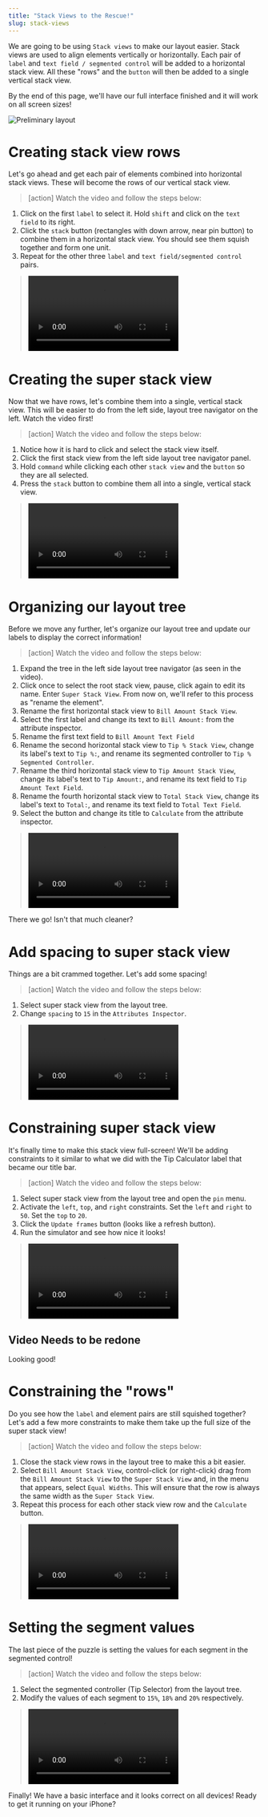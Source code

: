 ```yaml
---
title: "Stack Views to the Rescue!"
slug: stack-views
---
```


We are going to be using `Stack views` to make our layout easier. Stack views are used to align elements vertically or horizontally. Each pair of `label` and `text field / segmented control` will be added to a horizontal stack view. All these "rows" and the `button` will then be added to a single vertical stack view.

By the end of this page, we'll have our full interface finished and it will work on all screen sizes!

![Preliminary layout](../P2-Interface-Building/finished_no_color_logo.png)

# Creating stack view rows

Let's go ahead and get each pair of elements combined into horizontal stack views. These will become the rows of our vertical stack view.

>[action]
> Watch the video and follow the steps below:
>
1. Click on the first `label` to select it. Hold `shift` and click on the `text field` to its right.
1. Click the `stack` button (rectangles with down arrow, near pin button) to combine them in a horizontal stack view. You should see them squish together and form one unit.
1. Repeat for the other three `label` and `text field/segmented control` pairs.
>
> ![ms-video](https://s3.amazonaws.com/mgwu-misc/TipCalculator-Swift3/10_stack_view_rows.mp4)

# Creating the super stack view

Now that we have rows, let's combine them into a single, vertical stack view. This will be easier to do from the left side, layout tree navigator on the left. Watch the video first!

>[action]
> Watch the video and follow the steps below:
>
1. Notice how it is hard to click and select the stack view itself.
1. Click the first stack view from the left side layout tree navigator panel.
1. Hold `command` while clicking each other `stack view` and the `button` so they are all selected.
1. Press the `stack` button to combine them all into a single, vertical stack view.
>
> ![ms-video](https://s3.amazonaws.com/mgwu-misc/TipCalculator-Swift3/11_super_stack_view.mp4)

# Organizing our layout tree

Before we move any further, let's organize our layout tree and update our labels to display the correct information!

>[action]
> Watch the video and follow the steps below:
>
1. Expand the tree in the left side layout tree navigator (as seen in the video).
1. Click once to select the root stack view, pause, click again to edit its name. Enter `Super Stack View`. From now on, we'll refer to this process as "rename the element".
1. Rename the first horizontal stack view to `Bill Amount Stack View`.
1. Select the first label and change its text to `Bill Amount:` from the attribute inspector.
1. Rename the first text field to `Bill Amount Text Field`
1. Rename the second horizontal stack view to `Tip % Stack View`, change its label's text to `Tip %:`, and rename its segmented controller to `Tip % Segmented Controller`.
1. Rename the third horizontal stack view to `Tip Amount Stack View`, change its label's text to `Tip Amount:`, and rename its text field to `Tip Amount Text Field`.
1. Rename the fourth horizontal stack view to `Total Stack View`, change its label's text to `Total:`, and rename its text field to `Total Text Field`.
1. Select the button and change its title to `Calculate` from the attribute inspector.
>
> ![ms-video](https://s3.amazonaws.com/mgwu-misc/TipCalculator-Swift3/12_labeling_stuff.mp4)

There we go! Isn't that much cleaner?

# Add spacing to super stack view

Things are a bit crammed together. Let's add some spacing!

>[action]
> Watch the video and follow the steps below:
>
1. Select super stack view from the layout tree.
1. Change `spacing` to `15` in the  `Attributes Inspector`.
>
> ![ms-video](https://s3.amazonaws.com/mgwu-misc/TipCalculator-Swift3/13_add_spacing.mp4)

# Constraining super stack view

It's finally time to make this stack view full-screen! We'll be adding constraints to it similar to what we did with the Tip Calculator label that became our title bar.

>[action]
> Watch the video and follow the steps below:
>
1. Select super stack view from the layout tree and open the `pin` menu.
1. Activate the `left`, `top`, and `right` constraints. Set the `left` and `right` to `50`. Set the `top` to `20`.
1. Click the `Update frames` button (looks like a refresh button).
1. Run the simulator and see how nice it looks!
>
> ![ms-video](https://s3.amazonaws.com/mgwu-misc/TipCalculator-Swift3/14_fix_super_stackview.mp4)


## Video Needs to be redone ##
Looking good!

# Constraining the "rows"

Do you see how the `label` and element pairs are still squished together? Let's add a few more constraints to make them take up the full size of the super stack view!

>[action]
> Watch the video and follow the steps below:
>
1. Close the stack view rows in the layout tree to make this a bit easier.
1. Select `Bill Amount Stack View`, control-click (or right-click) drag from the `Bill Amount Stack View` to the `Super Stack View` and, in the menu that appears, select `Equal Widths`. This will ensure that the row is always the same width as the `Super Stack View`.
1. Repeat this process for each other stack view row and the `Calculate` button.
>
> ![ms-video](https://s3.amazonaws.com/mgwu-misc/TipCalculator-Swift3/15_fix_stackview_rows.mp4)

# Setting the segment values

The last piece of the puzzle is setting the values for each segment in the segmented control!

>[action]
> Watch the video and follow the steps below:
>
1. Select the segmented controller (Tip Selector) from the layout tree.
1. Modify the values of each segment to `15%`, `18%` and `20%` respectively.
>
> ![ms-video](https://s3.amazonaws.com/mgwu-misc/TipCalculator-Swift3/16_fix_selector.mp4)

Finally! We have a basic interface and it looks correct on all devices! Ready to get it running on your iPhone?
